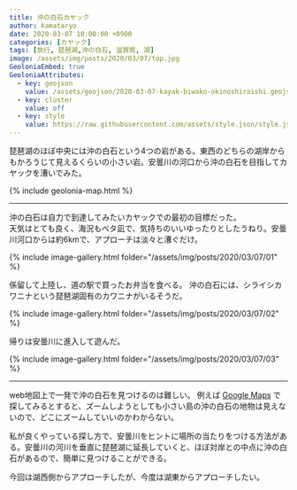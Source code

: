 ```yaml
---
title: 沖の白石カヤック
author: kamataryo
date: 2020-03-07 10:00:00 +0900
categories: [カヤック]
tags: [旅行, 琵琶湖,沖の白石, 滋賀県, 湖]
image: /assets/img/posts/2020/03/07/top.jpg
GeoloniaEmbed: true
GeoloniaAttributes:
  - key: geojson
    value: /assets/geojson/2020-03-07-kayak-biwako-okinoshiraishi.geojson
  - key: cluster
    value: off
  - key: style
    value: https://raw.githubusercontent.com/assets/style.json/style.json
---
```


琵琶湖のほぼ中央には沖の白石という4つの岩がある。東西のどちらの湖岸からもかろうじて見えるくらいの小さい岩。安曇川の河口から沖の白石を目指してカヤックを漕いでみた。

{% include geolonia-map.html %}

---

沖の白石は自力で到達してみたいカヤックでの最初の目標だった。  
天気はとても良く、海況もベタ凪で、気持ちのいいゆったりとしたうねり。安曇川河口からは約6kmで、アプローチは淡々と漕ぐだけ。

{% include image-gallery.html folder="/assets/img/posts/2020/03/07/01" %}

係留して上陸し、道の駅で買ったお弁当を食べる。
沖の白石には、シライシカワニナという琵琶湖固有のカワニナがいるそうだ。

{% include image-gallery.html folder="/assets/img/posts/2020/03/07/02" %}

帰りは安曇川に進入して遊んだ。

{% include image-gallery.html folder="/assets/img/posts/2020/03/07/03" %}

---

web地図上で一発で沖の白石を見つけるのは難しい。
例えば [Google Maps](https://www.google.com/maps/@35.3062334,136.0874138,11.31z) で探してみるとすると、ズームしようとしても小さい島の沖の白石の地物は見えないので、どこにズームしていいのかわからない。

私が良くやっている探し方で、安曇川をヒントに場所の当たりをつける方法がある。安曇川の河川を垂直に琵琶湖に延長していくと、ほぼ対岸との中点に沖の白石があるので、簡単に見つけることができる。

今回は湖西側からアプローチしたが、今度は湖東からアプローチしたい。
